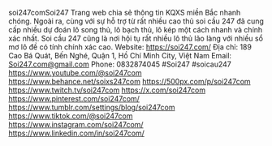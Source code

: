 soi247comSoi247 Trang web chia sẻ thông tin KQXS miền Bắc nhanh chóng. Ngoài ra, cùng với sự hỗ trợ từ rất nhiều cao thủ soi cầu 247 đã cung cấp nhiều dự đoán lô song thủ, lô bạch thủ, lô kép một cách nhanh và chính xác nhất. Soi cầu 247 cũng là nơi hội tụ rất nhiều lô thủ lão làng với nhiều sổ mơ lô đề có tính chính xác cao.
Website: https://soi247.com/
Địa chỉ: 189 Cao Bá Quát, Bến Nghé, Quận 1, Hồ Chí Minh City, Việt Nam
Email: Soi247.com@gmail.com
Phone: 0832874045
#Soi247 #soicau247 
https://www.youtube.com/@soi247com
https://www.behance.net/soixs247com
https://500px.com/p/soi247com
https://www.twitch.tv/soi247com
https://x.com/soi247com
https://www.pinterest.com/soi247com/
https://www.tumblr.com/settings/blog/soi247com
https://www.tiktok.com/@soi247com
https://www.instagram.com/soi247com/
https://www.linkedin.com/in/soi247com/